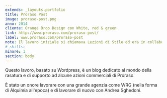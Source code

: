 ```yaml
---
extends: _layouts.portfolio
title: Proraso Post
image: proraso-post.png
anno: 2014
cliente: Orange Drop Design con White, red & green
link: http://www.proraso.com/proraso-post/
label: www.proraso.com/proraso-post
note: Il lavoro iniziale si chiamava Lezioni di Stile ed era in collaborazione con uno spinoff di WRG di nome Alquimia WRG
# skills: 
minore: 1
section: body
---
```


Questo lavoro, basato su Wordpress, è un blog dedicato al mondo della rasatura e di supporto ad alcune azioni commerciali di Proraso.

È stato un onore lavorare con una grande agenzia come WRG (nella forma di Alquimia all'epoca) e di lavorare di nuovo con Andrea Sghedoni.